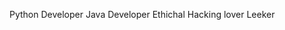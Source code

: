 Python Developer
Java Developer 
Ethichal Hacking lover
Leeker

<!---
Insane4ou/Insane4ou is a ✨ special ✨ repository because its `README.md` (this file) appears on your GitHub profile.
You can click the Preview link to take a look at your changes.
--->

